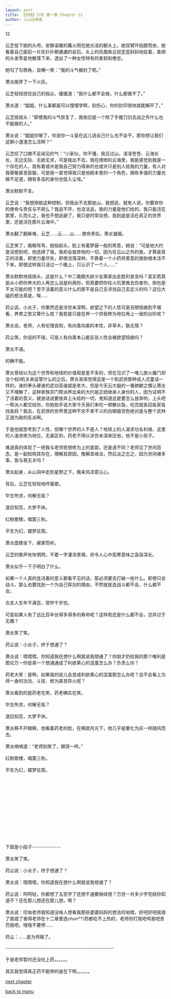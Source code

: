 ```yaml
---
layout: post
title: 【完结】万世 第一卷 Chapter 12
author: 三山归来客
---
```




12<br><br> 云芝低下她的头颅，安静温暖的篝火照在她光洁的额头上，她双臂环抱膝而坐，她看着自己面前一片灰扑扑朝漉漉的岩石，头上的凤凰紫云钗歪歪斜斜地挂着，柔顺的头发零星地散落下来，透出了一种女性特有的柔软和倦怠。<br><br> 她勾了勾唇角，自嘲一笑：“我的斗气被封了呢。”<br><br> 萧炎拨弄了一下火灰。<br><br> 云芝轻轻捏住自己的指尖，缓缓道：“我什么都不会做，什么都做不了。”<br><br> 萧炎道：“姐姐，什么事都是可以慢慢学啊，别伤心，你的封印很快就能解开了。”<br><br> 云芝摇摇头：“即使我的斗气恢复了，我依旧是一个除了手握刀剑去战之外什么也不能做的人。”<br><br> 萧炎说：“姐姐你够了，你说你一斗皇在这儿说自己什么也不会干，那你想让我们这群小渣渣怎么活啊？”<br><br> 云芝叹了口微不足闻见的气：“小家伙，你不懂，我见过山，凌凌苍苍、云海长长，无边无际、无欲无求，可是我出不去，我在缥缈的云海里，我能感觉到我是一个存在的人，我有着或许是我自己努力得来的也或许只是别人给我的力量，有人对我尊敬甚至臣服，可是我一直觉得我只是他剧本里的一个角色，拥有多强的力量也微不足道，拥有多高的身份也低入尘埃。”<br><br> 萧炎默默不言。<br><br> 云芝说：“我想挣脱这种控制，但我出不去那座山，我想逃，就有人说，你要弃你的使命与责任与不顾么？我逃不开，也没法逃，我的力量是他们给的，我只能活在那里，久而久之，我也不想逃避了，我只是时常会想，我到底是活在真正的世界里，还是活在那片云海中。”<br><br> 萧炎翻了翻柴堆，云芝……云……山……使命责任。萧炎皱眉。<br><br> 云芝笑了，眉眼弯弯，她抬起头，脸上有着梦寐一般的笑意，她说：“可是他大约是没想到吧，他选择了我，我却会放弃他的一切，因为在云山之外的我，才算是真正的活着，即使力量尽失，即使流落深林，不靠着一个小药师善意的救助根本活不下来，即使这样我只活过一个晚上，只认识了一个人……”<br><br> 萧炎默默地摇摇头，这是什么？中二晚期大龄少女离家出走胜利宣言吗？其实若真是从小把你养大的人再怎么说是利用你，但真要把你往火坑里推去伤害你，倒也是不太可能的吧？至于活着的意义什么的那不是自己去寻找自己去定义的吗？这位大姐的想法真是，唉……<br><br> 药尘说，小炎子，你果然还是涉世未深啊，欲望之下的人性可是丑陋扭曲到不堪看，养育之恩又算什么呢？我若是只是在养一个供我修为地位再上一层的台阶呢？<br><br> 萧炎说，老师，人有伦理良知，有向善向美的本性，非草木，孰无情？<br><br> 药尘笑，你说的不错，可是人有向善本心能反驳人性会被欲望扭曲吗？<br><br> 萧炎不语。<br><br> 的确不能。<br><br> 萧炎曾经以为这个世界和地球的价值观是差不多的，但在见识了一堆儿放火屠门却没个权li机关来监管什么的之后，萧炎渐渐觉得这是一个和武侠那种成人式童话一样的，谁的拳头硬谁的武功高谁就是老大，但是今天云大姐的一番肺腑之慨让萧炎又不理解了，这种家族宗门帮派养出来的大约是正统继承人身份的人，因为证明不了活着的意义，就放话说要放弃上头给的一切，鬼知道这是要怎么放弃哟，上头吧一帮派人都交给你，你拍拍手说大家今天我们来吃一顿散伙饭，吃完就各回各家各找各妈？我去，在武侠的世界里这种不忠不孝不义的白眼狼货色绝对是与整个武林正道为敌的反派啊。<br><br> 于是他就思考到了人性，但哪个世界的人不是人？地球上的人渴求功名利禄，这里的人渴求修为地位，无甚区别，药老不用以涉世未深来压他，他不是小孩子。<br><br> 难道真的体现了一把我与老师思想修为上的差距，还是道不同？老师见了世间百态，是一副知晓其存在，理解其原因，推解其缘法，然后淡之忘之，因为世间诸多事，皆与我无关吗？<br><br> 萧炎起身，从山洞中走到星野之下，晚来风凉意沁心。<br><br> 背后，云芝在轻轻地哼着歌。<br><br> 毕生所求，何解无垢？<br><br> 道应知否，大梦不休。<br><br> 红粉歌楼，唱罢三秋。<br><br> 平生为幻，蝶梦庄周。<br><br> 萧炎盘膝坐下，阖掌而听。<br><br> 云芝的歌声怅怅惘罔，不着一字凄凉景境，却令人心中孤寒意味之袅袅深长。<br><br> 萧炎似乎一下子明白了什么。<br><br> 如果一个人真的连活着的意义都看不见的话，那必须要去打破一些什么。即使只会战斗，那么也要找到一个为自己挥剑的理由，不然就是连战斗都不会，什么都不会。<br><br> 古言人生年不满百，常怀千岁忧。<br><br> 可是如果人有了远比百年长得多得多的寿命呢？这样若还是什么都不会，岂非过于无趣？<br><br> 萧炎笑了笑。<br><br> 药尘说：小炎子，终于想通了？<br><br> 萧炎说：喂喂喂，你知道我在想什么啊就说我想通了？你刚才扔给我的那个唯利是图论万一你徒弟一个想通通成了利欲熏心的混蛋怎么办？负责么你？<br><br> 药老大笑：是啊，如果我的徒儿会变成利欲熏心的混蛋那怎么办呢？会不会看上为师一身的功法、斗技、修为甚至异火呢？<br><br> 萧炎看到的是药老在笑，药老确实在笑。<br><br> 毕生所求，何解无垢？<br><br> 道应知否，大梦不休。<br><br> 萧炎移不开眼睛，他看着药老的脸，在稀疏月光下，他几乎是要化为灰一样随风而去。<br><br> 萧炎喃喃道：“老师别笑了，跟哭一样。”<br><br> 红粉歌楼，唱罢三秋。<br><br> 平生为幻，蝶梦庄周。<br><br><br><br><br><br><br><br><br><br><br><br><br><br>下面是小段子--------------<br><br>萧炎笑了笑。<br><br>药尘说：小炎子，终于想通了？<br><br>萧炎说：喂喂喂，你知道我在想什么啊就说我想通了？<br><br>药尘说：呵呵哒，你都想了五百字了还想不通要继续想？万世一共多少字完结你知道不？还在那儿想还在那儿想，啊？<br><br>萧炎说：哎呦老师我知道没啥人想看我那些婆婆妈妈的想法哎呦喂，好吧好吧我错了我错了害得老师在十二章里连chun**/药都吃不上热的，老师你打我吧骂我吧责罚我吧，哦哦不要停……<br><br>药尘：……是为师输了。<br><br>-----------------------------------------------------<br><br>于是老师暂时还没吃上药。。。。。。<br><br>其实我觉得真正药不能停的是在下啊。。。。。。

[next chapter](https://allforyanchen.github.io/2020/07/19/post-44-chapter-13.html)

[back to manu](https://allforyanchen.github.io/2020/07/19/post-44.html)
